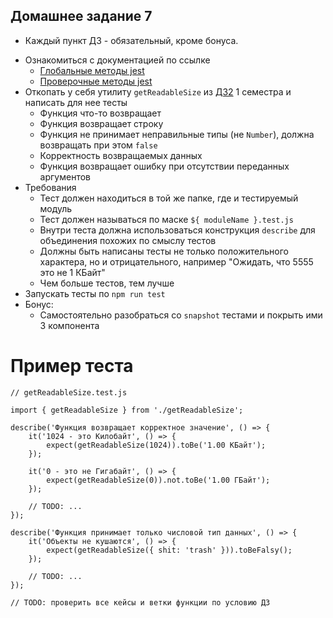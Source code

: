 ## Домашнее задание 7

* Каждый пункт ДЗ - обязательный, кроме бонуса.

- Ознакомиться с документацией по ссылке
   - [Глобальные методы jest](https://jestjs.io/docs/en/api)
   - [Проверочные методы jest](https://jestjs.io/docs/en/expect)
- Откопать у себя утилиту `getReadableSize` из [ДЗ2](https://github.com/frontend-track-mail-ru/tt-fullstack/blob/master/1sem/front/lesson-2/homework.md) 1 семестра и написать для нее тесты
   - Функция что-то возвращает
   - Функция возвращает строку
   - Функция не принимает неправильные типы (не `Number`), должна возвращать при этом `false`
   - Корректность возвращаемых данных
   - Функция возвращает ошибку при отсутствии переданных аргументов
- Требования
   - Тест должен находиться в той же папке, где и тестируемый модуль
   - Тест должен называться по маске `${ moduleName }.test.js`
   - Внутри теста должна использоваться конструкция `describe` для объединения похожих по смыслу тестов
   - Должны быть написаны тесты не только положительного характера, но и отрицательного, например "Ожидать, что 5555 это не 1 КБайт"
   - Чем больше тестов, тем лучше
- Запускать тесты по `npm run test`
- Бонус:
   - Самостоятельно разобраться со `snapshot` тестами и покрыть ими 3 компонента


# Пример теста

```
// getReadableSize.test.js

import { getReadableSize } from './getReadableSize';

describe('Функция возвращает корректное значение', () => {
	it('1024 - это Килобайт', () => {
		expect(getReadableSize(1024)).toBe('1.00 КБайт');
	});

	it('0 - это не Гигабайт', () => {
		expect(getReadableSize(0)).not.toBe('1.00 ГБайт');
	});

	// TODO: ...
});

describe('Функция принимает только числовой тип данных', () => {
	it('Объекты не кушаются', () => {
		expect(getReadableSize({ shit: 'trash' })).toBeFalsy();
	});

	// TODO: ...
});

// TODO: проверить все кейсы и ветки функции по условию ДЗ

```